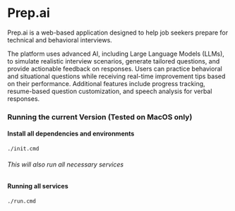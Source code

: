 # Prep.ai

Prep.ai is a web-based application designed to help job seekers prepare for technical and behavioral interviews.

The platform uses advanced AI, including Large Language Models (LLMs), to simulate realistic interview scenarios, generate tailored questions, and provide actionable feedback on responses. Users can practice behavioral and situational questions while receiving real-time improvement tips based on their performance. Additional features include progress tracking, resume-based question customization, and speech analysis for verbal responses.

### Running the current Version (Tested on MacOS only)

#### Install all dependencies and environments

```
./init.cmd
```

###### This will also run all necessary services

#### Running all services

```
./run.cmd
```
